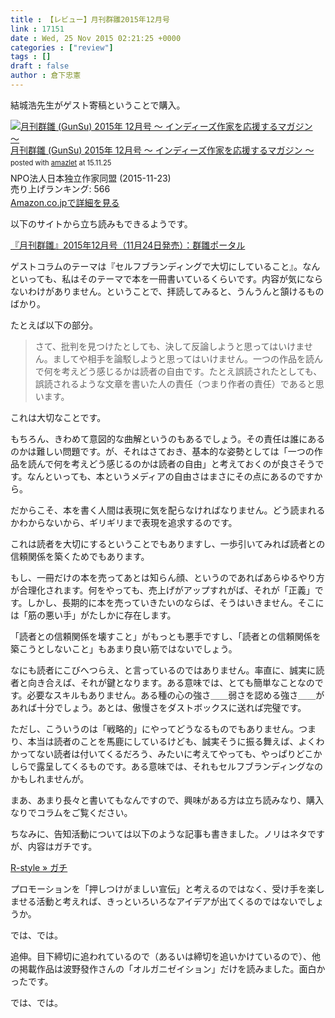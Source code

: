 ```yaml
---
title : 【レビュー】月刊群雛2015年12月号
link : 17151
date : Wed, 25 Nov 2015 02:21:25 +0000
categories : ["review"]
tags : []
draft : false
author : 倉下忠憲
---
```


結城浩先生がゲスト寄稿ということで購入。

<div class="amazlet-box" style="margin-bottom:0px;"><div class="amazlet-image" style="float:left;margin:0px 12px 1px 0px;"><a href="http://www.amazon.co.jp/exec/obidos/ASIN/B018FQHZ62/rashita1000-22/ref=nosim/" name="amazletlink" target="_blank"><img src="http://ecx.images-amazon.com/images/I/61r%2Bxy4fi4L._SL160_.jpg" alt="月刊群雛 (GunSu) 2015年 12月号 ～ インディーズ作家を応援するマガジン ～" style="border: none;" /></a></div><div class="amazlet-info" style="line-height:120%; margin-bottom: 10px"><div class="amazlet-name" style="margin-bottom:10px;line-height:120%"><a href="http://www.amazon.co.jp/exec/obidos/ASIN/B018FQHZ62/rashita1000-22/ref=nosim/" name="amazletlink" target="_blank">月刊群雛 (GunSu) 2015年 12月号 ～ インディーズ作家を応援するマガジン ～</a><div class="amazlet-powered-date" style="font-size:80%;margin-top:5px;line-height:120%">posted with <a href="http://www.amazlet.com/" title="amazlet" target="_blank">amazlet</a> at 15.11.25</div></div><div class="amazlet-detail">NPO法人日本独立作家同盟 (2015-11-23)<br />売り上げランキング: 566<br /></div><div class="amazlet-sub-info" style="float: left;"><div class="amazlet-link" style="margin-top: 5px"><a href="http://www.amazon.co.jp/exec/obidos/ASIN/B018FQHZ62/rashita1000-22/ref=nosim/" name="amazletlink" target="_blank">Amazon.co.jpで詳細を見る</a></div></div></div><div class="amazlet-footer" style="clear: left"></div></div>

以下のサイトから立ち読みもできるようです。

<a href="http://www.gunsu.jp/2015/11/GunSu-201512-launched.html">『月刊群雛』2015年12月号（11月24日発売）：群雛ポータル</a>

ゲストコラムのテーマは『セルフブランディングで大切にしていること』。なんといっても、私はそのテーマで本を一冊書いているくらいです。内容が気にならないわけがありません。ということで、拝読してみると、うんうんと頷けるものばかり。

たとえば以下の部分。

<blockquote>
さて、批判を見つけたとしても、決して反論しようと思ってはいけません。ましてや相手を論駁しようと思ってはいけません。一つの作品を読んで何を考えどう感じるかは読者の自由です。たとえ誤読されたとしても、誤読されるような文章を書いた人の責任（つまり作者の責任）であると思います。
</blockquote>

これは大切なことです。

もちろん、きわめて意図的な曲解というのもあるでしょう。その責任は誰にあるのかは難しい問題です。が、それはさておき、基本的な姿勢としては「一つの作品を読んで何を考えどう感じるのかは読者の自由」と考えておくのが良さそうです。なんといっても、本というメディアの自由さはまさにその点にあるのですから。

だからこそ、本を書く人間は表現に気を配らなければなりません。どう読まれるかわからないから、ギリギリまで表現を追求するのです。

これは読者を大切にするということでもありますし、一歩引いてみれば読者との信頼関係を築くためでもあります。

もし、一冊だけの本を売ってあとは知らん顔、というのであればあらゆるやり方が合理化されます。何をやっても、売上げがアップすれがば、それが「正義」です。しかし、長期的に本を売っていきたいのならば、そうはいきません。そこには「筋の悪い手」がたしかに存在します。

「読者との信頼関係を壊すこと」がもっとも悪手ですし、「読者との信頼関係を築こうとしないこと」もあまり良い筋ではないでしょう。

なにも読者にこびへつらえ、と言っているのではありません。率直に、誠実に読者と向き合えば、それが鍵となります。ある意味では、とても簡単なことなのです。必要なスキルもありません。ある種の心の強さ＿＿弱さを認める強さ＿＿があれば十分でしょう。あとは、傲慢さをダストボックスに送れば完璧です。

ただし、こういうのは「戦略的」にやってどうなるものでもありません。つまり、本当は読者のことを馬鹿にしているけども、誠実そうに振る舞えば、よくわかってない読者は付いてくるだろう、みたいに考えてやっても、やっぱりどこかしらで露呈してくるものです。ある意味では、それもセルフブランディングなのかもしれませんが。

まあ、あまり長々と書いてもなんですので、興味がある方は立ち読みなり、購入なりでコラムをご覧ください。

ちなみに、告知活動については以下のような記事も書きました。ノリはネタですが、内容はガチです。

<a href="https://rashita.net/blog/?p=16941">R-style » ガチ</a>

プロモーションを「押しつけがましい宣伝」と考えるのではなく、受け手を楽しませる活動と考えれば、きっといろいろなアイデアが出てくるのではないでしょうか。

では、では。

追伸。目下締切に追われているので（あるいは締切を追いかけているので）、他の掲載作品は波野發作さんの「オルガニゼイション」だけを読みました。面白かったです。

では、では。